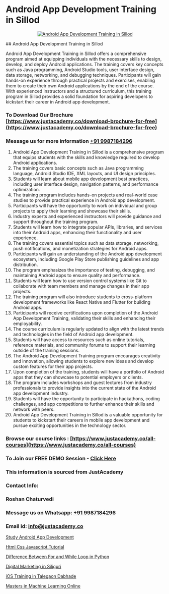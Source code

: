 # Android App Development Training in Sillod

<p align="center">
  <a href="https://justacademy.co/course-detail/android-app-development">
    <img src="https://justacademy.co/storage2/course_image/1676635923_course_image.webp" alt="Android App Development Training in Sillod">
  </a>
</p>
## Android App Development Training in Sillod

Android App Development Training in Sillod offers a comprehensive program aimed at equipping individuals with the necessary skills to design, develop, and deploy Android applications. The training covers key concepts such as Java programming, Android Studio tools, user interface design, data storage, networking, and debugging techniques. Participants will gain hands-on experience through practical projects and exercises, enabling them to create their own Android applications by the end of the course. With experienced instructors and a structured curriculum, this training program in Sillod provides a solid foundation for aspiring developers to kickstart their career in Android app development.
### To Download Our Brochure [https://www.justacademy.co/download-brochure-for-free](https://www.justacademy.co/download-brochure-for-free)
### Message us for more information [+91 9987184296](https://api.whatsapp.com/send?phone=919987184296)
1) Android App Development Training in Sillod is a comprehensive program that equips students with the skills and knowledge required to develop Android applications.
2) The training covers basic concepts such as Java programming language, Android Studio IDE, XML layouts, and UI design principles.
3) Students will learn about mobile app development best practices, including user interface design, navigation patterns, and performance optimization.
4) The training program includes hands-on projects and real-world case studies to provide practical experience in Android app development.
5) Participants will have the opportunity to work on individual and group projects to apply their learning and showcase their skills.
6) Industry experts and experienced instructors will provide guidance and support throughout the training program.
7) Students will learn how to integrate popular APIs, libraries, and services into their Android apps, enhancing their functionality and user experience.
8) The training covers essential topics such as data storage, networking, push notifications, and monetization strategies for Android apps.
9) Participants will gain an understanding of the Android app development ecosystem, including Google Play Store publishing guidelines and app distribution.
10) The program emphasizes the importance of testing, debugging, and maintaining Android apps to ensure quality and performance.
11) Students will learn how to use version control systems like Git to collaborate with team members and manage changes in their app projects.
12) The training program will also introduce students to cross-platform development frameworks like React Native and Flutter for building Android apps.
13) Participants will receive certifications upon completion of the Android App Development Training, validating their skills and enhancing their employability.
14) The course curriculum is regularly updated to align with the latest trends and technologies in the field of Android app development.
15) Students will have access to resources such as online tutorials, reference materials, and community forums to support their learning outside of the training sessions.
16) The Android App Development Training program encourages creativity and innovation, allowing students to explore new ideas and develop custom features for their app projects.
17) Upon completion of the training, students will have a portfolio of Android apps that they can showcase to potential employers or clients.
18) The program includes workshops and guest lectures from industry professionals to provide insights into the current state of the Android app development industry.
19) Students will have the opportunity to participate in hackathons, coding challenges, and app competitions to further enhance their skills and network with peers.
20) Android App Development Training in Sillod is a valuable opportunity for students to kickstart their careers in mobile app development and pursue exciting opportunities in the technology sector.

### Browse our course links : [https://www.justacademy.co/all-courses](https://www.justacademy.co/all-courses) 
### To Join our FREE DEMO Session - [Click Here](https://www.justacademy.co/register-for-course-demo)


### This information is sourced from JustAcademy
### Contact Info:
### Roshan Chaturvedi
### Message us on Whatsapp: [+91 9987184296](https://api.whatsapp.com/send?phone=919987184296)
### Email id: [info@justacademy.co](mailto:info@justacademy.co)
                
[Study Android App Development](https://www.linkedin.com/pulse/study-android-app-development-software-training-mountain-view-sztmc/)

[Html Css Javascript Tutorial](https://www.linkedin.com/pulse/html-css-javascript-tutorial-justacademy-delhi-zgs7c?trackingId=klrznF9%2BS2cFGF5VKoAzdA%3D%3D&lipi=urn%3Ali%3Apage%3Ad_flagship3_company_admin%3BwYu9zKHBRZajlu4pteaL6Q%3D%3D)

[Difference Between For and While Loop in Python](https://medium.com/@justacademytraining/difference-between-for-and-while-loop-in-python-609d5ca48c41)

[Digital Marketing in Siliguri](https://medium.com/@justacademytraining/digital-marketing-in-siliguri-b51fddde12a5)

[iOS Training in Talegaon Dabhade](https://justacademyin.github.io/justacademy/ios-training-in-talegaon-dabhade)

[Masters in Machine Learning Online](https://justacademyin.github.io/justacademy/masters-in-machine-learning-online)

